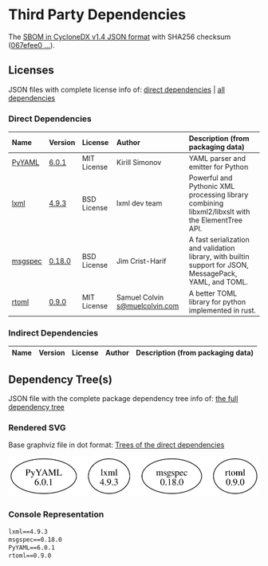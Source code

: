 # Third Party Dependencies

<!--[[[fill sbom_sha256()]]]-->
The [SBOM in CycloneDX v1.4 JSON format](https://git.sr.ht/~sthagen/persoonallisuus/blob/default/sbom/cdx.json) with SHA256 checksum ([067efee0 ...](https://git.sr.ht/~sthagen/persoonallisuus/blob/default/sbom/cdx.json.sha256 "sha256:067efee0283fbf21946a78c07cb23017eece27c88d1af7f8877afdc334167e7a")).
<!--[[[end]]] (checksum: ba04cdc595456caba771c36f293b01f4)-->
## Licenses 

JSON files with complete license info of: [direct dependencies](direct-dependency-licenses.json) | [all dependencies](all-dependency-licenses.json)

### Direct Dependencies

<!--[[[fill direct_dependencies_table()]]]-->
| Name                                           | Version                                            | License     | Author                           | Description (from packaging data)                                                                        |
|:-----------------------------------------------|:---------------------------------------------------|:------------|:---------------------------------|:---------------------------------------------------------------------------------------------------------|
| [PyYAML](https://pyyaml.org/)                  | [6.0.1](https://pypi.org/project/PyYAML/6.0.1/)    | MIT License | Kirill Simonov                   | YAML parser and emitter for Python                                                                       |
| [lxml](https://lxml.de/)                       | [4.9.3](https://pypi.org/project/lxml/4.9.3/)      | BSD License | lxml dev team                    | Powerful and Pythonic XML processing library combining libxml2/libxslt with the ElementTree API.         |
| [msgspec](https://jcristharif.com/msgspec/)    | [0.18.0](https://pypi.org/project/msgspec/0.18.0/) | BSD License | Jim Crist-Harif                  | A fast serialization and validation library, with builtin support for JSON, MessagePack, YAML, and TOML. |
| [rtoml](https://github.com/samuelcolvin/rtoml) | [0.9.0](https://pypi.org/project/rtoml/0.9.0/)     | MIT License | Samuel Colvin <s@muelcolvin.com> | A better TOML library for python implemented in rust.                                                    |
<!--[[[end]]] (checksum: 895da40a8daf2daa711208b9f56b8aa0)-->

### Indirect Dependencies

<!--[[[fill indirect_dependencies_table()]]]-->
| Name | Version | License | Author | Description (from packaging data) |
|:-----|:--------|:--------|:-------|:----------------------------------|
<!--[[[end]]] (checksum: 8a87b89207db0be2864af66f9266660c)-->

## Dependency Tree(s)

JSON file with the complete package dependency tree info of: [the full dependency tree](package-dependency-tree.json)

### Rendered SVG

Base graphviz file in dot format: [Trees of the direct dependencies](package-dependency-tree.dot.txt)

<img src="./package-dependency-tree.svg" alt="Trees of the direct dependencies" title="Trees of the direct dependencies"/>

### Console Representation

<!--[[[fill dependency_tree_console_text()]]]-->
````console
lxml==4.9.3
msgspec==0.18.0
PyYAML==6.0.1
rtoml==0.9.0
````
<!--[[[end]]] (checksum: 09bbbafa5b24eeb50edea66f27fedafe)-->
